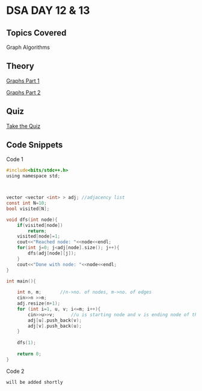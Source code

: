 # DSA DAY 12 & 13

## Topics Covered

Graph Algorithms

## Theory

[Graphs Part 1](https://github.com/py93/DSA-for-Interviews-GirlScript-EOP/blob/master/Day%2012-13/Graphs.pptx?raw=true)

[Graphs Part 2]()

## Quiz

[Take the Quiz](https://forms.gle/vCqb3QGuBCPahLp5A)

## Code Snippets

Code 1

```c
#include<bits/stdc++.h>
using namespace std;



vector <vector <int> > adj; //adjacency list
const int N=10;
bool visited[N];

void dfs(int node){
	if(visited[node])
		return;
	visited[node]=1;
	cout<<"Reached node: "<<node<<endl;
	for(int j=0; j<adj[node].size(); j++){
		dfs(adj[node][j]);
	}
	cout<<"Done with node: "<<node<<endl;
}

int main(){
	
	int n, m;		//n->no. of nodes, m->no. of edges
	cin>>n >>m;
	adj.resize(n+1);
	for (int i=1, u, v; i<=m; i++){
		cin>>u>>v;		//u is starting node and v is ending node of the edge.
		adj[u].push_back(v);
		adj[v].push_back(u);
	}	
	
	dfs(1);
	
	return 0;
}

```

Code 2

```c
will be added shortly
```
